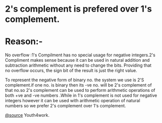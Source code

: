 # 2's complement is prefered over 1's complement. 
# Reason:-

No overflow :1's Compilment has no special usage for negative integers.2's Compliment  makes sense because it can be used in natural addition and subtraction arithmetic without any need to change the bits. Providing that no overflow occurs, the sign bit of the result is just the right value.

To represent the negative form of binary no. the system we use is 2'S complement.if one no. is binary then its -ve no. will be 2's complement of that no.so 2's complement can be used to perform arithmetic operations of both +ve and -ve numbers .While in 1's complement is not used for negative integers however it can be used with arithmetic operation of natural numbers so we prefer 2's complement over 1's complement.

[@source](https://www.youth4work.com/Talent/Digital-Electronics/Forum/124028-why-do-we-prefer-2s-complement-over-1s-complement?yFast=On)  Youth4work.
